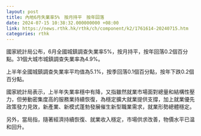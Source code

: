 ```yaml
---
layout: post
title: 內地6月失業率5%　按月持平　按年回落
date: 2024-07-15 10:38:32.000000000 +08:00
link: https://news.rthk.hk/rthk/ch/component/k2/1761614-20240715.htm
categories: rthk
---
```


國家統計局公布，6月全國城鎮調查失業率5%，按月持平，按年回落0.2個百分點。31個大城市城鎮調查失業率為4.9%。

上半年全國城鎮調查失業率平均值為5.1%，按季回落0.1個百分點，按年下跌0.2個百分點。

國家統計局表示，上半年失業率穩中有降，又指雖然就業市場面對總量和結構性壓力，但勞動密集度高的服務業持續恢復，為穩定擴大就業提供支撐，加上就業優先政策發力見效，新產業、新模式蓬勃發展催生新型職業需求，就業形勢總體穩定。

另外，當局指，隨著經濟持續恢復、就業收入穩定，市場供求改善，物價水平已温和回升。
